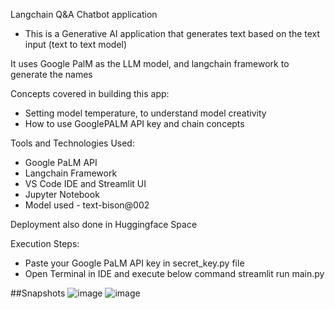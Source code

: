 Langchain Q&A Chatbot application
- This is a Generative AI application that generates text based on the text input (text to text model)

It uses Google PalM as the LLM model, and langchain framework to generate the names

Concepts covered in building this app:
 - Setting model temperature, to understand model creativity
 - How to use GooglePALM API key and chain concepts
   
Tools and Technologies Used:
- Google PaLM API
- Langchain Framework
- VS Code IDE and Streamlit UI
- Jupyter Notebook
- Model used - text-bison@002

Deployment also done in Huggingface Space

Execution Steps:
 - Paste your Google PaLM API key in secret_key.py file
  - Open Terminal in IDE and execute below command
         streamlit run main.py

##Snapshots
![image](https://github.com/Vivek-data-scientist/Langchain-Chatbot/assets/103434910/b93d2b66-ddc5-4b5c-ab65-d820a4c7af25)
![image](https://github.com/Vivek-data-scientist/Langchain-Chatbot/assets/103434910/85ddc1de-7353-4334-a198-05d54d42076f)



